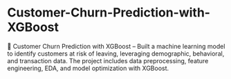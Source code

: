 # Customer-Churn-Prediction-with-XGBoost
🔄 Customer Churn Prediction with XGBoost – Built a machine learning model to identify customers at risk of leaving, leveraging demographic, behavioral, and transaction data. The project includes data preprocessing, feature engineering, EDA, and model optimization with XGBoost.
